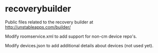 recoverybuilder
===============

Public files related to the recovery builder at http://unstableapps.com/builder/

Modify roomservice.xml to add support for non-cm device repo's.

Modify devices.json to add additional details about devices (not used yet).
